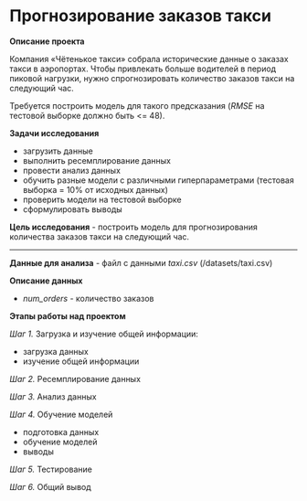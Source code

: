 # Прогнозирование заказов такси

**Описание проекта**

Компания «Чётенькое такси» собрала исторические данные о заказах такси в аэропортах. Чтобы привлекать больше водителей в период пиковой нагрузки, нужно спрогнозировать количество заказов такси на следующий час.

Требуется построить модель для такого предсказания (*RMSE* на тестовой выборке должно быть <= 48).

**Задачи исследования**

* загрузить данные
* выполнить ресемплирование данных
* провести анализ данных
* обучить разные модели с различными гиперпараметрами (тестовая выборка = 10% от исходных данных)
* проверить модели на тестовой выборке
* сформулировать выводы

**Цель исследования** - построить модель для прогнозирования количества заказов такси на следующий час.

---
**Данные для анализа** - файл с данными *taxi.csv* (/datasets/taxi.csv)

**Описание данных**

* *num_orders* - количество заказов

**Этапы работы над проектом**

*Шаг 1.* Загрузка и изучение общей информации:
* загрузка данных
* изучение общей информации

*Шаг 2.* Ресемплирование данных

*Шаг 3.* Анализ данных

*Шаг 4.* Обучение моделей
* подготовка данных
* обучение моделей
* выводы

*Шаг 5.* Тестирование

*Шаг 6.* Общий вывод 
